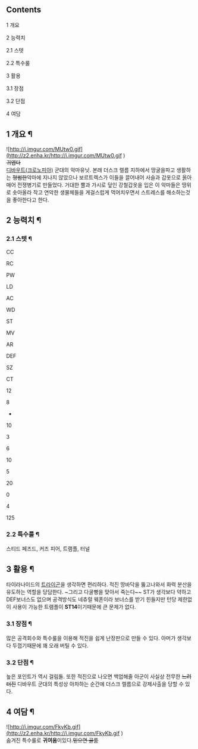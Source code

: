 ## Contents

    

1 개요

2 능력치

    

2.1 스텟

2.2 특수룰

3 활용

    

3.1 장점

3.2 단점

4 여담

## 1 개요 ¶

![http://i.imgur.com/MUtw0.gif](http://z2.enha.kr/http://i.imgur.com/MUtw0.gif
)  
<del>귀엽다</del>  
[디바우트(크로노피아)](%EB%94%94%EB%B0%94%EC%9A%B0%ED%8A%B8%28%ED%81%AC%EB%A1%9C%EB%85%B8%ED%94%BC%EC%95%84%29.md) 군대의 악마유닛. 본래 더스크 렐름 지하에서 땅굴을파고 생활하는
<del>평범한</del>악마에 지나지 않았으나 보르트렉스가 이들을 끌어내어 사슬과 갑옷으로 옭아매어 전쟁병기로 만들었다. 거대한 뿔과
가시로 덮인 강철갑옷을 입은 이 악마들은 땅위로 솟아올라 작고 연악한 생물체들을 게걸스럽게 먹어치우면서 스트레스를 해소하는것을 좋아한다고
한다.

## 2 능력치 ¶

### 2.1 스텟 ¶

CC

RC

PW

LD

AC

WD

ST

MV

AR

DEF

SZ

CT

12

8

-
10

3

6

10

5

20

0

4

125

### 2.2 특수룰 ¶

스티드 페즈드, 커즈 피어, 트램플, 터널  

## 3 활용 ¶

타이라나이드의 [트라이곤](%ED%8A%B8%EB%9D%BC%EC%9D%B4%EA%B3%A4.md)을 생각하면 편리하다. 적진 땅바닥을
뚫고나와서 화력 분산을 유도하는 역할을 당담한다. ~그리고 다굴빵을 맞아서 죽는다~~ ST가 생각보다 약하고 DEF보너스도 없으며 공격방식도
네츄럴 웨폰이라 보너스를 받기 힌들지만 턴당 제한없이 사용이 가능한 트램플이 **ST14**이기때문에 큰 문제가 없다.

### 3.1 장점 ¶

많은 공격회수와 특수룰을 이용해 적진을 쉽게 난장판으로 만들 수 있다. 아머가 생각보다 두껍기때문에 꽤 오래 버틸 수 있다.  

### 3.2 단점 ¶

높은 포인트가 역시 걸림돌. 또한 적진으로 나오면 백업해줄 아군이 사실상 전무한 <del>느려터진</del> 디바우트 군대의 특성상 아차하는
순간에 더스크 렐름으로 강제사출을 당할 수 있다.

## 4 여담 ¶

![http://i.imgur.com/FkyKb.gif](http://z2.enha.kr/http://i.imgur.com/FkyKb.gif
)  
숨겨진 특수룰로 **귀여움**이있다.<del>믿으면 골룸</del>

